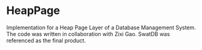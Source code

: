 # HeapPage
Implementation for a Heap Page Layer of a Database Management System. The code was written in collaboration
with Zixi Gao. SwatDB was referenced as the final product.
